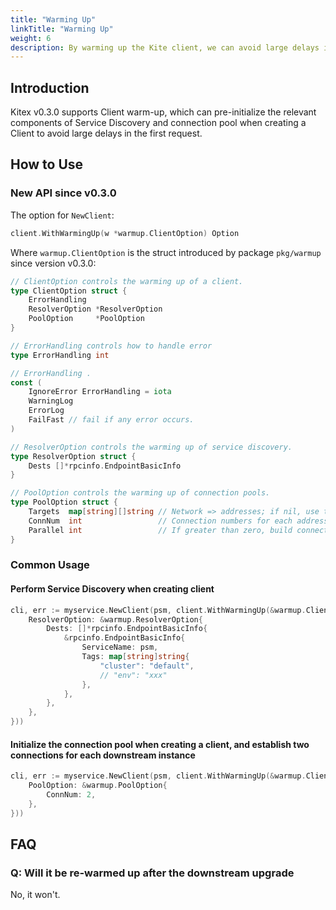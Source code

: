 ```yaml
---
title: "Warming Up"
linkTitle: "Warming Up"
weight: 6
description: By warming up the Kite client, we can avoid large delays in the first request.
---
```


## Introduction

Kitex v0.3.0 supports Client warm-up, which can pre-initialize the relevant components of Service Discovery and connection pool when creating a Client to avoid large delays in the first request.

## How to Use

### New API since v0.3.0

The option for `NewClient`:

```go
client.WithWarmingUp(w *warmup.ClientOption) Option
```

Where `warmup.ClientOption` is the struct introduced by package `pkg/warmup` since version v0.3.0:

```go
// ClientOption controls the warming up of a client.
type ClientOption struct {
    ErrorHandling
    ResolverOption *ResolverOption
    PoolOption     *PoolOption
}
```

```go
// ErrorHandling controls how to handle error
type ErrorHandling int

// ErrorHandling .
const (
    IgnoreError ErrorHandling = iota
    WarningLog
    ErrorLog
    FailFast // fail if any error occurs.
)

// ResolverOption controls the warming up of service discovery.
type ResolverOption struct {
    Dests []*rpcinfo.EndpointBasicInfo
}

// PoolOption controls the warming up of connection pools.
type PoolOption struct {
    Targets  map[string][]string // Network => addresses; if nil, use the result of service discovery
    ConnNum  int                 // Connection numbers for each address
    Parallel int                 // If greater than zero, build connections in `Parallel` goroutines.
}
```

### Common Usage

#### Perform Service Discovery when creating client 


```go
cli, err := myservice.NewClient(psm, client.WithWarmingUp(&warmup.ClientOption{
    ResolverOption: &warmup.ResolverOption{
        Dests: []*rpcinfo.EndpointBasicInfo{
            &rpcinfo.EndpointBasicInfo{
                ServiceName: psm,
                Tags: map[string]string{
                    "cluster": "default",
                    // "env": "xxx"
                },
            },
        },
    },
}))
```

#### Initialize the connection pool when creating a client, and establish two connections for each downstream instance

```go
cli, err := myservice.NewClient(psm, client.WithWarmingUp(&warmup.ClientOption{
    PoolOption: &warmup.PoolOption{
        ConnNum: 2,
    },
}))
```

## FAQ

### Q: Will it be re-warmed up after the downstream upgrade

No, it won't.
